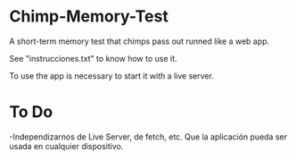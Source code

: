# Chimp-Memory-Test
A short-term memory test that chimps pass out runned like a web app.

See "instrucciones.txt" to know how to use it.

To use the app is necessary to start it with a live server.

# To Do
-Independizarnos de Live Server, de fetch, etc. Que la aplicación pueda ser usada en cualquier dispositivo.

